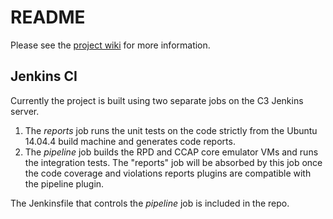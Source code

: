 README
======

Please see the [project wiki](https://community.cablelabs.com/wiki/display/C3/Building+and+Using+OpenRPD+Software)
for more information.


Jenkins CI
----------

Currently the project is built using two separate jobs on the C3 Jenkins
server.

1. The _reports_ job runs the unit tests on the code strictly from the
   Ubuntu 14.04.4 build machine and generates code reports.
2. The _pipeline_ job builds the RPD and CCAP core emulator VMs and runs the
   integration tests. The "reports" job will be absorbed by this job once
   the code coverage and violations reports plugins are compatible with the
   pipeline plugin.

The Jenkinsfile that controls the _pipeline_ job is included in the repo.
